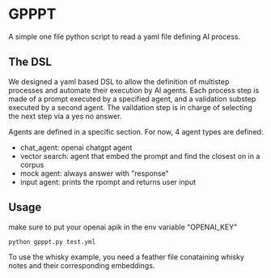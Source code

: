 # GPPPT
A simple one file python script to read a yaml file defining AI process. 

## The DSL

We designed a yaml based DSL to allow the definition of multistep processes and automate their execution by AI agents. 
Each process step is made of a prompt executed by a specified agent, and a validation substep executed by a second agent. The vaildation step is in charge of selecting the next step via a yes no answer.

Agents are defined in a specific section. For now, 4 agent types are defined:
- chat_agent: openai chatgpt agent
- vector search: agent that embed the prompt and find the closest on in a corpus
- mock agent: always answer with "response"
- input agent: prints the rpompt and returns user input

## Usage

make sure to put your openai apik in the env variable "OPENAI_KEY"

`python gpppt.py test.yml`

To use the whisky example, you need a feather file conataining whisky notes and their corresponding embeddings.
